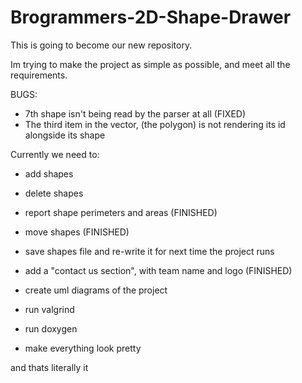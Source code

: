 # Brogrammers-2D-Shape-Drawer

This is going to become our new repository.

Im trying to make the project as simple as possible, and meet all the requirements. 



BUGS:
- 7th shape isn't being read by the parser at all (FIXED)
- The third item in the vector, (the polygon) is not rendering its id alongside its shape

Currently we need to:

- add shapes
- delete shapes
- report shape perimeters and areas (FINISHED)
- move shapes (FINISHED)
- save shapes file and re-write it for next time the project runs

- add a "contact us section", with team name and logo (FINISHED)

- create uml diagrams of the project
- run valgrind
- run doxygen

- make everything look pretty

and thats literally it



